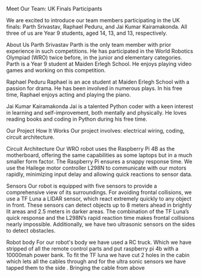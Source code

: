 Meet Our Team: UK Finals Participants

We are excited to introduce our team members participating in the UK finals: Parth Srivastav, Raphael Peduru, and Jai Kumar Kairamakonda. All three of us are Year 9 students, aged 14, 13, and 13, respectively.

About Us
Parth Srivastav
Parth is the only team member with prior experience in such competitions. He has participated in the World Robotics Olympiad (WRO) twice before, in the junior and elementary categories. Parth is a Year 9 student at Maiden Erlegh School. He enjoys playing video games and working on this competition.

Raphael Peduru
Raphael is an ace student at Maiden Erlegh School with a passion for drama. He has been involved in numerous plays. In his free time, Raphael enjoys acting and playing the piano.

Jai Kumar Kairamakonda
Jai is a talented Python coder with a keen interest in learning and self-improvement, both mentally and physically. He loves reading books and coding in Python during his free time.

Our Project
How It Works
Our project involves:
electrical wiring,
coding,
circuit architecture.

Circuit Architecture
Our WRO robot uses the Raspberry Pi 4B as the motherboard, offering the same capabilities as some laptops but in a much smaller form factor. The Raspberry Pi ensures a snappy response time. We use the Hailege motor controller L298N to communicate with our motors rapidly, minimizing input delay and allowing quick reactions to sensor data.

Sensors
Our robot is equipped with five sensors to provide a comprehensive view of its surroundings. For avoiding frontal collisions, we use a TF Luna  a LIDAR sensor, which react extremely quickly to any object in front. These sensors can detect objects up to 8 meters ahead in brightly lit areas and 2.5 meters in darker areas. The combination of the TF Luna’s quick response and the L298N’s rapid reaction time makes frontal collisions nearly impossible. Additionally, we have two ultrasonic sensors on the sides to detect obstacles.

Robot body
For our robot's body we have used a RC truck. Which we have stripped of all the remote control parts and put raspberry pi 4b with a 10000mah power bank. To fit the TF luna we have cut 2 holes in the cabin which lets all the cables through and for the ultra sonic sensors we have tapped them to the side . Bringing the cable from above
